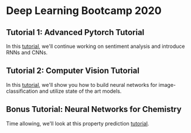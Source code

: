 # Deep Learning Bootcamp 2020

## Tutorial 1: Advanced Pytorch Tutorial
In this [tutorial](https://colab.research.google.com/drive/1B2EGhKm6z2bz9F4MzItgUV5peAX2ztsQ), we'll continue working on sentiment analysis and introduce RNNs and CNNs. 

## Tutorial 2: Computer Vision Tutorial
In this [tutorial](https://colab.research.google.com/drive/148Fs9g2MJ85uBk3nrG1qa2YVZ68BnP5L), we'll show you how to build neural networks for image-classification and utilize state of the art models.

## Bonus Tutorial: Neural Networks for Chemistry
Time allowing, we'll look at this property prediction [tutorial](https://colab.research.google.com/drive/16wIITY3AUC-k8gTVYjMqltKX8XSBCVQI).

